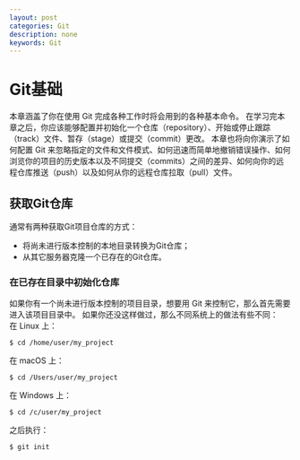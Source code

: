 ```yaml
---
layout: post
categories: Git
description: none
keywords: Git
---
```

# Git基础

本章涵盖了你在使用 Git 完成各种工作时将会用到的各种基本命令。 在学习完本章之后，你应该能够配置并初始化一个仓库（repository）、开始或停止跟踪（track）文件、暂存（stage）或提交（commit）更改。 本章也将向你演示了如何配置 Git 来忽略指定的文件和文件模式、如何迅速而简单地撤销错误操作、如何浏览你的项目的历史版本以及不同提交（commits）之间的差异、如何向你的远程仓库推送（push）以及如何从你的远程仓库拉取（pull）文件。

## 获取Git仓库

通常有两种获取Git项目仓库的方式：
- 将尚未进行版本控制的本地目录转换为Git仓库；
- 从其它服务器克隆一个已存在的Git仓库。

### 在已存在目录中初始化仓库

如果你有一个尚未进行版本控制的项目目录，想要用 Git 来控制它，那么首先需要进入该项目目录中。 如果你还没这样做过，那么不同系统上的做法有些不同：  
在 Linux 上：  
```text
$ cd /home/user/my_project
```
在 macOS 上：  
```text
$ cd /Users/user/my_project
```
在 Windows 上：  
```text
$ cd /c/user/my_project
```
之后执行：
```text
$ git init
```